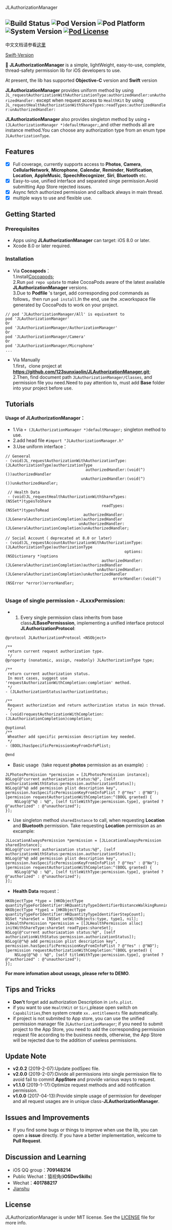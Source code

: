JLAuthorizationManager

![Build Status](https://img.shields.io/badge/build-passing-brightgreen.svg) ![Pod Version](https://img.shields.io/badge/Pod-v2.0.2-orange.svg) ![Pod Platform](https://img.shields.io/badge/Platform-iOS-lightgrey.svg) ![System Version](https://img.shields.io/badge/iOS-8.0-blue.svg) [![Pod License](https://img.shields.io/badge/License-MIT-333333.svg)](https://www.apache.org/licenses/LICENSE-2.0.html)
---
中文文档请参看[这里](https://github.com/123sunxiaolin/JLAuthorizationManager/wiki/中文文档)

[Swift-Version](https://github.com/123sunxiaolin/JLAuthorizationManager-Swift)

🔑 **JLAuthorizationManager** is a simple, lightWeight, easy-to-use, complete, thread-safety permission lib for iOS developers to use.

At present, the lib has supported **Objective-C** version and **Swift** version 

**JLAuthorizationManager** provides uniform method by using `JL_requestAuthorizationWithAuthorizationType:authorizedHandler:unAuthorizedHandler:` except when request access to `HealthKit` by using `JL_requestHealthAuthorizationWithShareTypes:readTypes:authorizedHandler:unAuthorizedHandler:`

**JLAuthorizationManager** also provides singleton method by using `+ (JLAuthorizationManager *)defaultManager;`,and other methods all are instance method.You can choose any authorization type from an enum type `JLAuthorizationType`.

## Features
- [x] Full coverage, currently supports access to **Photos**, **Camera**, **CellularNetwork**, **Microphone**, **Calendar**, **Reminder**, **Notification**, **Location**, **AppleMusic**, **SpeechRecognizer**, **Siri**, **Bluetooth** etc.
- [x] Easy-to-use, unified interface and separated singe permission.Avoid submitting App Store rejected issues.
- [x] Async fetch authorized permission and callback always in main thread.
- [x] multiple ways to use and flexible use.

Getting Started
------------
### Prerequisites
- Apps using **JLAuthorizationManager** can target: iOS 8.0 or later.
- Xcode 8.0 or later required.

### Installation
- Via **Cocoapods**：
<br>1.Install[Cocoapods](https://guides.cocoapods.org/using/getting-started.html);
<br>2.Run `pod repo update` to make CocoaPods aware of the latest available **JLAuthorizationManager** versions.
<br>3.Due to **Podfile** 's target, add corresponding pod commands as follows，then run `pod install`.In the end, use the .xcworkspace file generated by CocoaPods to work on your project. 

```
// pod 'JLAuthorizationManager/All' is equivatent to
pod 'JLAuthorizationManager' 
Or
pod 'JLAuthorizationManager/AuthorizationManager'
Or
pod 'JLAuthorizationManager/Camera'
Or
pod 'JLAuthorizationManager/Microphone'
...

```
- Via Manually
<br>1.first，clone project at **https://github.com/123sunxiaolin/JLAuthorizationManager.git**;
<br>2.Then, find document path `JLAuthorizationManager/Classes`, and permission file you need.Need to pay attention to, must add **Base** folder into your project before use.

Tutorials
------------
####  Usage of **JLAuthorizationManager**：
- 1.Via `+ (JLAuthorizationManager *)defaultManager;` singleton method to use.
- 2.add head file `#import "JLAuthorizationManager.h"`
- 3.Use uniform interface：

```
// Geneeral
- (void)JL_requestAuthorizationWithAuthorizationType:(JLAuthorizationType)authorizationType
                                   authorizedHandler:(void(^)())authorizedHandler
                                 unAuthorizedHandler:(void(^)())unAuthorizedHandler;
                                 
 // Health Data
 - (void)JL_requestHealthAuthorizationWithShareTypes:(NSSet*)typesToShare
                                          readTypes:(NSSet*)typesToRead
                                  authorizedHandler:(JLGeneralAuthorizationCompletion)authorizedHandler
                                unAuthorizedHandler:(JLGeneralAuthorizationCompletion)unAuthorizedHandler;
                                
// Social Account（ deprecated at 8.0 or later）
- (void)JL_requestAccountAuthorizationWithAuthorizationType:(JLAuthorizationType)authorizationType
                                                    options:(NSDictionary *)options
                                          authorizedHandler:(JLGeneralAuthorizationCompletion)authorizedHandler
                                        unAuthorizedHandler:(JLGeneralAuthorizationCompletion)unAuthorizedHandler
                                               errorHandler:(void(^)(NSError *error))errorHandler;
                                 
```

### Usage of single permission - **JLxxxPermission**:

- 1. Every single permission class inherits from base class**JLBasePermisssion**,  implementing a unified interface protocol **JLAuthorizationProtocol**:

```
@protocol JLAuthorizationProtocol <NSObject>

/**
 return current request authorization type.
 */
@property (nonatomic, assign, readonly) JLAuthorizationType type;

/**
 return current authorization status.
 In most cases, suggest use 'requestAuthorizationWithCompletion:completion' method.
 */
- (JLAuthorizationStatus)authorizationStatus;

/**
 Request authorization and return authorization status in main thread.
 */
- (void)requestAuthorizationWithCompletion:(JLAuthorizationCompletion)completion;

@optional
/**
 Wheather add specific permission description key needed.
 */
- (BOOL)hasSpecificPermissionKeyFromInfoPlist;

@end

```

- Basic usage（take request **photos** permission as an example）:

```
JLPhotosPermission *permission = [JLPhotosPermission instance];
NSLog(@"current authoriazation status:%@", [self authorizationWithStatus:permission.authorizationStatus]);
NSLog(@"%@ add permission plist description key", permission.hasSpecificPermissionKeyFromInfoPlist ? @"Yes" : @"NO");
[permission requestAuthorizationWithCompletion:^(BOOL granted) {         
	NSLog(@"%@ : %@", [self titleWithType:permission.type], granted ? @"authorized" : @"unauthorized");
}];
```

- Use singleton method `sharedInstance` to call, when requesting **Location** and **Bluetooth** permission. Take requesting **Location** permission as an excample: 

```
JLLocationAlwaysPermission *permission = [JLLocationAlwaysPermission sharedInstance];
NSLog(@"current authoriazation status:%@", [self authorizationWithStatus:permission.authorizationStatus]);
NSLog(@"%@ add permission plist description key", permission.hasSpecificPermissionKeyFromInfoPlist ? @"Yes" : @"No");
[permission requestAuthorizationWithCompletion:^(BOOL granted) {
	NSLog(@"%@ : %@", [self titleWithType:permission.type], granted ? @"authorized" : @"unauthorized");
}];
```

- **Health Data** request：

```
HKObjectType *type = [HKObjectType quantityTypeForIdentifier:HKQuantityTypeIdentifierDistanceWalkingRunning];
HKObjectType *type1 = [HKObjectType quantityTypeForIdentifier:HKQuantityTypeIdentifierStepCount];
NSSet *shareSet = [NSSet setWithObjects:type, type1, nil];
JLHealthPermission *permission = [[JLHealthPermission alloc] initWithShareType:shareSet readTypes:shareSet];
NSLog(@"current authoriazation status:%@", [self authorizationWithStatus:permission.authorizationStatus]);
NSLog(@"%@ add permission plist description key", permission.hasSpecificPermissionKeyFromInfoPlist ? @"Yes" : @"NO");
[permission requestAuthorizationWithCompletion:^(BOOL granted) {
	NSLog(@"%@ : %@", [self titleWithType:permission.type], granted ? @"authorized" : @"unauthorized");
}];
```

**For more infomation about useags, please refer to DEMO**.

Tips and Tricks
---------------

- **Don't** forget add authorization Description in `info.plist`.
- if you want to use `HealthKit` or `Siri`,please open switch on `Capabilities`,then system create `xx..entitlements` file automatically.
- if project is not submited to App store, you can use the unified permission manager file `JLAuthorizationManager`; if you need to submit project to the App Store, you need to add the corresponding permission request file according to the business needs, otherwise, the App Store will be rejected due to the addition of useless permissions.

Update Note
---------------
- **v2.0.2** (2019-2-07):Update podSpec file.
- **v2.0.0** (2019-2-07):Divide all permissions into single permission file to avoid fail to commit **AppStore** and provide various ways to request.
- **v1.1.0** (2019-1-17):Optimize request methods and add notification permission.
- **v1.0.0** (2017-04-13):Provide simple usage of permission for developer and all request usages are in unique class-**JLAuthorizationManager**.


Issues and Improvements
----

- If you find some bugs or things to improve when use the lib, you can open a **issue** directly. If you have a better implementation, welcome to **Pull Request**.


Discussion and Learning
----
- iOS QQ group：**709148214**
- Public Wechat：猿视角(**iOSDevSkills**)
- Wechat：**401788217**
- [Jianshu](https://www.jianshu.com/u/ef991f6d241c)
 	
License
-------

JLAuthorizationManager is under MIT license. See the [LICENSE](https://github.com/123sunxiaolin/JLAuthorizationManager/blob/master/LICENSE) file for more info.